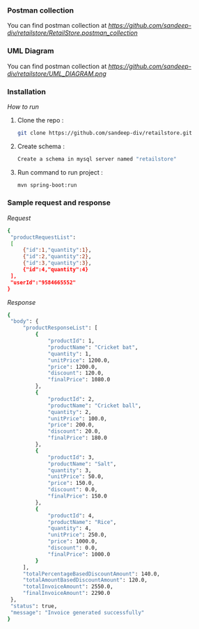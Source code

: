### Postman collection
You can find postman collection at _https://github.com/sandeep-div/retailstore/RetailStore.postman_collection_

### UML Diagram
You can find postman collection at _https://github.com/sandeep-div/retailstore/UML_DIAGRAM.png_

### Installation

_How to run_
1. Clone the repo :
   ```sh
   git clone https://github.com/sandeep-div/retailstore.git
   ```
2. Create schema :
   ```sh
   Create a schema in mysql server named "retailstore"
   ```
3. Run command to run project :
   ```sh
   mvn spring-boot:run
   ```
   
### Sample request and response

_Request_
   ```sh
   {
    "productRequestList":
    [ 
        {"id":1,"quantity":1},
        {"id":2,"quantity":2},
        {"id":3,"quantity":3},
        {"id":4,"quantity":4}
    ],
    "userId":"9584665552"
}
   ```
_Response_
   ```sh
   {
    "body": {
        "productResponseList": [
            {
                "productId": 1,
                "productName": "Cricket bat",
                "quantity": 1,
                "unitPrice": 1200.0,
                "price": 1200.0,
                "discount": 120.0,
                "finalPrice": 1080.0
            },
            {
                "productId": 2,
                "productName": "Cricket ball",
                "quantity": 2,
                "unitPrice": 100.0,
                "price": 200.0,
                "discount": 20.0,
                "finalPrice": 180.0
            },
            {
                "productId": 3,
                "productName": "Salt",
                "quantity": 3,
                "unitPrice": 50.0,
                "price": 150.0,
                "discount": 0.0,
                "finalPrice": 150.0
            },
            {
                "productId": 4,
                "productName": "Rice",
                "quantity": 4,
                "unitPrice": 250.0,
                "price": 1000.0,
                "discount": 0.0,
                "finalPrice": 1000.0
            }
        ],
        "totalPercentageBasedDiscountAmount": 140.0,
        "totalAmountBasedDiscountAmount": 120.0,
        "totalInvoiceAmount": 2550.0,
        "finalInvoiceAmount": 2290.0
    },
    "status": true,
    "message": "Invoice generated successfully"
}
   ```
